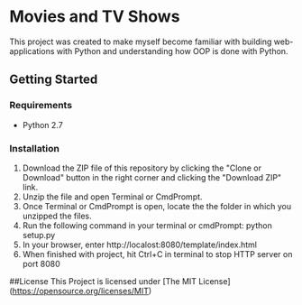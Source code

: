 # Movies and TV Shows

This project was created to make myself become familiar with building web-applications with Python and understanding how OOP is done with Python.

## Getting Started

### Requirements
- Python 2.7 

### Installation 
1. Download the ZIP file of this repository by clicking the "Clone or Download" button in the right corner and clicking the "Download ZIP" link.
2. Unzip the file and open Terminal or CmdPrompt.
3. Once Terminal or CmdPrompt is open, locate the the folder in which you unzipped the files. 
4. Run the following command in your terminal or cmdPrompt: python setup.py
3. In your browser, enter http://localost:8080/template/index.html
4. When finished with project, hit Ctrl+C in terminal to stop HTTP server on port 8080


##License 
This Project is licensed under [The MIT License] (https://opensource.org/licenses/MIT)
